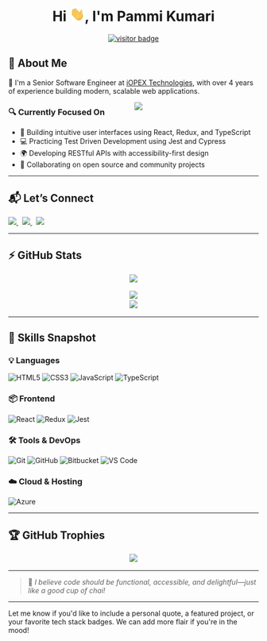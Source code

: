 <h1 align="center">Hi <img src="https://raw.githubusercontent.com/ABSphreak/ABSphreak/master/gifs/Hi.gif" width="30px">, I'm Pammi Kumari</h1>

<p align="center">
  <a href="https://visitor-badge.laobi.icu/badge?page_id=PammiKumari1234">
    <img src="https://visitor-badge.laobi.icu/badge?page_id=PammiKumari1234" alt="visitor badge"/>
  </a>
</p>

## 💼 About Me

👋 I'm a Senior Software Engineer at [iOPEX Technologies](https://www.iopex.com/), with over 4 years of experience building modern, scalable web applications.

<img align="right" width="250" src="https://media.giphy.com/media/TEnXkcsHrP4YedChhA/giphy.gif" />

### 🔍 Currently Focused On
- 🚀 Building intuitive user interfaces using React, Redux, and TypeScript
- 💻 Practicing Test Driven Development using Jest and Cypress
- 🌍 Developing RESTful APIs with accessibility-first design
- 🤝 Collaborating on open source and community projects

---

## 📬 Let’s Connect

<a href="https://www.linkedin.com/in/pammi-kumari-099978179/" target="_blank">
  <img src="https://img.shields.io/badge/-LinkedIn-0077B5?style=for-the-badge&logo=Linkedin&logoColor=white" />
</a>
&nbsp;
<a href="mailto:pammisao1234@gmail.com">
  <img src="https://img.shields.io/badge/-Gmail-D14836?style=for-the-badge&logo=Gmail&logoColor=white" />
</a>
&nbsp;
<a href="https://github.com/PammiKumari1234">
  <img src="https://img.shields.io/badge/GitHub-181717.svg?style=for-the-badge&logo=GitHub&logoColor=white" />
</a>

---

## ⚡ GitHub Stats

<p align="center">
  <img src="https://github-readme-streak-stats.herokuapp.com/?user=PammiKumari1234&theme=gruvbox" />
</p>

<p align="center">
  <img src="https://github-readme-stats.vercel.app/api?username=PammiKumari1234&show_icons=true&theme=gruvbox" />
  <br/>
  <img src="https://github-readme-stats.vercel.app/api/top-langs/?username=PammiKumari1234&layout=compact&theme=gruvbox" />
</p>

---

## 🌱 Skills Snapshot

### 💡 Languages
![HTML5](https://img.shields.io/badge/HTML5-E34F26.svg?style=for-the-badge&logo=HTML5&logoColor=white)
![CSS3](https://img.shields.io/badge/CSS3-1572B6.svg?style=for-the-badge&logo=CSS3&logoColor=white)
![JavaScript](https://img.shields.io/badge/JavaScript-F7DF1E.svg?style=for-the-badge&logo=JavaScript&logoColor=black)
![TypeScript](https://img.shields.io/badge/TypeScript-007ACC.svg?style=for-the-badge&logo=TypeScript&logoColor=white)

### 📦 Frontend
![React](https://img.shields.io/badge/React-61DAFB.svg?style=for-the-badge&logo=React&logoColor=black)
![Redux](https://img.shields.io/badge/Redux-764ABC.svg?style=for-the-badge&logo=Redux&logoColor=white)
![Jest](https://img.shields.io/badge/Jest-C21325?style=for-the-badge&logo=Jest&logoColor=white)

### 🛠️ Tools & DevOps
![Git](https://img.shields.io/badge/Git-F05032.svg?style=for-the-badge&logo=Git&logoColor=white)
![GitHub](https://img.shields.io/badge/GitHub-181717.svg?style=for-the-badge&logo=GitHub&logoColor=white)
![Bitbucket](https://img.shields.io/badge/Bitbucket-0052CC.svg?style=for-the-badge&logo=Bitbucket&logoColor=white)
![VS Code](https://img.shields.io/badge/VS%20Code-007ACC.svg?style=for-the-badge&logo=visual-studio-code&logoColor=white)

### ☁️ Cloud & Hosting
![Azure](https://img.shields.io/badge/Azure-0089D6.svg?style=for-the-badge&logo=Microsoft-Azure&logoColor=white)

---

## 🏆 GitHub Trophies

<p align="center">
  <img src="https://github-profile-trophy.vercel.app/?username=PammiKumari1234&theme=gruvbox&row=1&column=6" />
</p>

---

> 🎯 *I believe code should be functional, accessible, and delightful—just like a good cup of chai!*

---

Let me know if you'd like to include a personal quote, a featured project, or your favorite tech stack badges. We can add more flair if you're in the mood!
